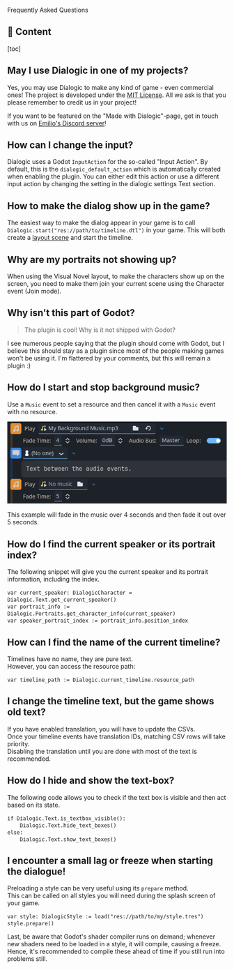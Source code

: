 <div class="header-banner blurple">
     <div class="header-label blurple">Frequently Asked Questions</div>
</div>

## 📜 Content
[toc]

## May I use Dialogic in one of my projects?

Yes, you may use Dialogic to make any kind of game - even commercial ones!
The project is developed under the [MIT License](https://github.com/dialogic-godot/dialogic/blob/master/LICENSE). All we ask is that you please remember to credit us in your project!

If you want to be featured on the "Made with Dialogic"-page, get in touch with us on [Emilio's Discord server](https://discord.gg/2hHQzkf2pX)!

## How can I change the input?

Dialogic uses a Godot `InputAction` for the so-called "Input Action". By default, this is the `dialogic_default_action` which is automatically created when enabling the plugin. You can either edit this action or use a different input action by changing the setting in the dialogic settings Text section.

## How to make the dialog show up in the game?

The easiest way to make the dialog appear in your game is to call `Dialogic.start("res://path/to/timeline.dtl")` in your game. This will both create a [layout scene](styles-and-layouts.md) and start the timeline.

## Why are my portraits not showing up?

When using the Visual Novel layout, to make the characters show up on the screen, you need to make them join your current scene using the Character event (Join mode).

## Why isn't this part of Godot?

> The plugin is cool! Why is it not shipped with Godot?

I see numerous people saying that the plugin should come with Godot, but I believe this should stay as a plugin since most of the people making games won't be using it. I'm flattered by your comments, but this will remain a plugin :)

## How do I start and stop background music?

Use a `Music` event to set a resource and then cancel it with a `Music` event with no resource.

![header_faq](/media/faq/background_music_toggling.png)

This example will fade in the music over 4 seconds and then fade it out over 5 seconds.

## How do I find the current speaker or its portrait index?

The following snippet will give you the current speaker and its portrait information, including the index.

```gdscript
var current_speaker: DialogicCharacter = Dialogic.Text.get_current_speaker()
var portrait_info := Dialogic.Portraits.get_character_info(current_speaker)
var speaker_portrait_index := portrait_info.position_index
```

## How can I find the name of the current timeline?

Timelines have no name, they are pure text.\
However, you can access the resource path:
```gdscript
var timeline_path := Dialogic.current_timeline.resource_path
```

## I change the timeline text, but the game shows old text?

If you have enabled translation, you will have to update the CSVs.\
Once your timeline events have translation IDs, matching CSV rows will take priority.\
Disabling the translation until you are done with most of the text is recommended.

## How do I hide and show the text-box?

The following code allows you to check if the text box is visible and then act based on its state.
```gdscript
if Dialogic.Text.is_textbox_visible():
	Dialogic.Text.hide_text_boxes()
else:
	Dialogic.Text.show_text_boxes()
```


## I encounter a small lag or freeze when starting the dialogue!

Preloading a style can be very useful using its `prepare` method.\
This can be called on all styles you will need during the splash screen of your game.

```gdscript
var style: DialogicStyle := load("res://path/to/my/style.tres")
style.prepare()
```

Last, be aware that Godot's shader compiler runs on demand; whenever new shaders need to be loaded in a style, it will compile, causing a freeze.\
Hence, it's recommended to compile these ahead of time if you still run into problems still.

